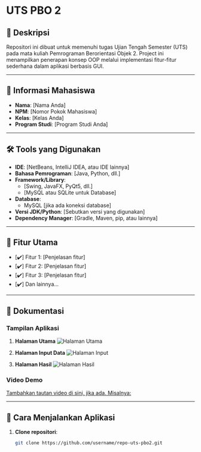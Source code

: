 # **UTS PBO 2**

## 📄 **Deskripsi**
Repositori ini dibuat untuk memenuhi tugas Ujian Tengah Semester (UTS) pada mata kuliah Pemrograman Berorientasi Objek 2. Project ini menampilkan penerapan konsep OOP melalui implementasi fitur-fitur sederhana dalam aplikasi berbasis GUI.

---

## 📌 **Informasi Mahasiswa**
- **Nama**: [Nama Anda]
- **NPM**: [Nomor Pokok Mahasiswa]
- **Kelas**: [Kelas Anda]
- **Program Studi**: [Program Studi Anda]

---

## 🛠️ **Tools yang Digunakan**
- **IDE**: [NetBeans, IntelliJ IDEA, atau IDE lainnya]
- **Bahasa Pemrograman**: [Java, Python, dll.]
- **Framework/Library**:
  - [Swing, JavaFX, PyQt5, dll.]
  - [MySQL atau SQLite untuk Database]
- **Database**:
  - MySQL [jika ada koneksi database]
- **Versi JDK/Python**: [Sebutkan versi yang digunakan]
- **Dependency Manager**: [Gradle, Maven, pip, atau lainnya]

---

## 📂 **Fitur Utama**
- [✔️] Fitur 1: [Penjelasan fitur]
- [✔️] Fitur 2: [Penjelasan fitur]
- [✔️] Fitur 3: [Penjelasan fitur]
- [✔️] Dan lainnya...

---

## 📸 **Dokumentasi**

### **Tampilan Aplikasi**
1. **Halaman Utama**
   ![Halaman Utama](https://via.placeholder.com/800x400?text=Screenshot+Halaman+Utama)

2. **Halaman Input Data**
   ![Halaman Input](https://via.placeholder.com/800x400?text=Screenshot+Halaman+Input+Data)

3. **Halaman Hasil**
   ![Halaman Hasil](https://via.placeholder.com/800x400?text=Screenshot+Halaman+Hasil)

### **Video Demo**
[Tambahkan tautan video di sini, jika ada. Misalnya:](https://youtu.be/link_demo_video)

---

## 🚀 **Cara Menjalankan Aplikasi**
1. **Clone repositori**:
   ```bash
   git clone https://github.com/username/repo-uts-pbo2.git
